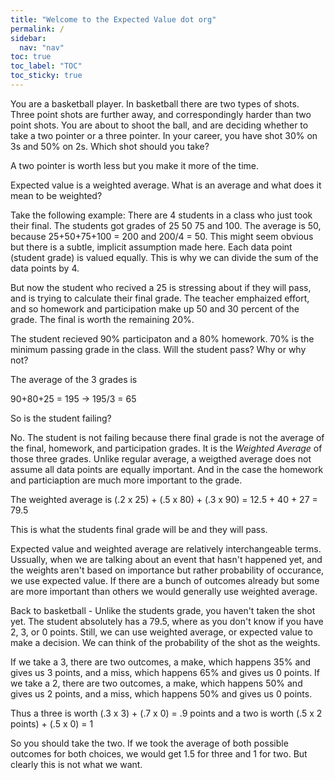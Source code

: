 ```yaml
---
title: "Welcome to the Expected Value dot org"
permalink: /
sidebar:
  nav: "nav"
toc: true
toc_label: "TOC"
toc_sticky: true
---
```










You are a basketball player. In basketball there are two types of shots. Three point shots are further away, and correspondingly harder than two point shots. You are about to shoot the ball, and are deciding whether to take a two pointer or a three pointer. In your career, you have shot 30% on 3s and 50% on 2s. Which shot should you take?

A two pointer is worth less but you make it more of the time. 



Expected value is a weighted average. What is an average and what does it mean to be weighted?

Take the following example: There are 4 students in a class who just took their final. The students got grades of 25 50 75 and 100. The average is 50, because 25+50+75+100 = 200 and 200/4 = 50. This might seem obvious but there is a subtle, implicit assumption made here. Each data point (student grade) is valued equally. This is why we can divide the sum of the data points by 4. 

But now the student who recived a 25 is stressing about if they will pass, and is trying to calculate their final grade. The teacher emphaized effort, and so homework and participation make up 50 and 30 percent of the grade. The final is worth the remaining 20%. 

The student recieved 90% participaton and a 80% homework. 70% is the minimum passing grade in the class. Will the student pass? Why or why not?

The average of the 3 grades is 

90+80+25 = 195 -> 195/3 = 65

So is the student failing? 

No. The student is not failing because there final grade is not the average of the final, homework, and participation grades. 
It is the *Weighted Average* of those three grades. Unlike regular average, a weigthed average does not assume all data points are equally important. And in the case the homework and particiaption are much more important to the grade.

The weighted average is (.2 x 25) + (.5 x 80) + (.3 x 90) = 12.5 + 40 + 27 = 79.5

This is what the students final grade will be and they will pass. 

Expected value and weighted average are relatively interchangeable terms. Ussually, when we are talking about an event that hasn't happened yet, and the weights aren't based on importance but rather probability of occurance, we use expected value. If there are a bunch of outcomes already but some are more important than others we would generally use weighted average. 

Back to basketball - Unlike the students grade, you haven't taken the shot yet. The student absolutely has a 79.5, where as you don't know if you have 2, 3, or 0 points. Still, we can use weighted average, or expected value to make a decision. We can think of the probability of the shot as the weights. 


If we take a 3, there are two outcomes, a make, which happens 35% and gives us 3 points, and a miss, which happens 65% and gives us 0 points. 
If we take a 2, there are two outcomes, a make, which happens 50% and gives us 2 points, and a miss, which happens 50% and gives us 0 points. 

Thus a three is worth (.3 x 3) + (.7 x 0) = .9 points and a two is worth (.5 x 2 points) + (.5 x 0) = 1

So you should take the two. If we took the average of both possible outcomes for both choices, we would get 1.5 for three and 1 for two. But clearly this is not what we want. 










